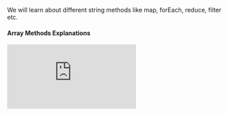 We will learn about different string methods like map, forEach, reduce, filter etc.

#### Array Methods Explanations

<div class="youtube-embed">
  <iframe src="https://www.youtube-nocookie.com/embed/00f6q4RjRXE?rel=0" frameborder="0" allow="accelerometer; autoplay; encrypted-media; gyroscope; picture-in-picture" allowfullscreen></iframe>
</div>
